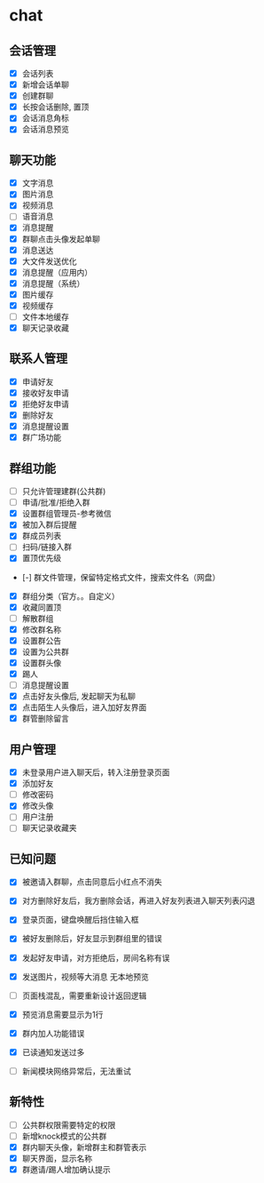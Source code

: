 # chat

## 会话管理
- [x] 会话列表
- [x] 新增会话单聊
- [x] 创建群聊
- [x] 长按会话删除, 置顶
- [x] 会话消息角标
- [x] 会话消息预览

## 聊天功能
- [x] 文字消息
- [x] 图片消息
- [x] 视频消息
- [ ] 语音消息
- [x] 消息提醒
- [x] 群聊点击头像发起单聊
- [x] 消息送达
- [x] 大文件发送优化
- [x] 消息提醒（应用内）
- [x] 消息提醒（系统）
- [x] 图片缓存
- [x] 视频缓存
- [ ] 文件本地缓存
- [x] 聊天记录收藏

## 联系人管理
- [x] 申请好友
- [x] 接收好友申请
- [x] 拒绝好友申请
- [x] 删除好友
- [x] 消息提醒设置
- [x] 群广场功能

## 群组功能
- [ ] 只允许管理建群(公共群)
- [ ] 申请/批准/拒绝入群
- [x] 设置群组管理员-参考微信
- [x] 被加入群后提醒
- [x] 群成员列表
- [ ] 扫码/链接入群
- [x] 置顶优先级 
- [-] 群文件管理，保留特定格式文件，搜索文件名（网盘）
- [x] 群组分类（官方。。自定义）
- [x] 收藏同置顶
- [ ] 解散群组
- [x] 修改群名称
- [x] 设置群公告
- [x] 设置为公共群 
- [x] 设置群头像
- [x] 踢人
- [ ] 消息提醒设置
- [x] 点击好友头像后, 发起聊天为私聊
- [x] 点击陌生人头像后，进入加好友界面
- [x] 群管删除留言 

## 用户管理
- [x] 未登录用户进入聊天后，转入注册登录页面
- [x] 添加好友
- [ ] 修改密码
- [x] 修改头像
- [ ] 用户注册
- [ ] 聊天记录收藏夹

## 已知问题
- [x] 被邀请入群聊，点击同意后小红点不消失
- [x] 对方删除好友后，我方删除会话，再进入好友列表进入聊天列表闪退
- [x] 登录页面，键盘唤醒后挡住输入框
- [x] 被好友删除后，好友显示到群组里的错误
- [x] 发起好友申请，对方拒绝后，房间名称有误
- [x] 发送图片，视频等大消息 无本地预览
- [ ] 页面栈混乱，需要重新设计返回逻辑
- [x] 预览消息需要显示为1行
- [x] 群内加人功能错误

- [x] 已读通知发送过多
- [ ] 新闻模块网络异常后，无法重试

## 新特性
- [ ] 公共群权限需要特定的权限
- [ ] 新增knock模式的公共群 
- [x] 群内聊天头像，新增群主和群管表示
- [x] 聊天界面，显示名称
- [x] 群邀请/踢人增加确认提示